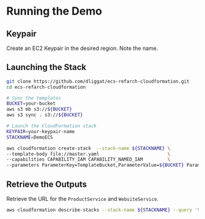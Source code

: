 # Running the Demo

## Keypair
Create an EC2 Keypair in the desired region. Note the name.

## Launching the Stack

```bash
git clone https://github.com/dliggat/ecs-refarch-cloudformation.git
cd ecs-refarch-cloudformation

# Sync the templates
BUCKET=your-bucket
aws s3 mb s3://${BUCKET}
aws s3 sync . s3://${BUCKET}

# Launch the CloudFormation stack
KEYPAIR=your-keypair-name
STACKNAME=DemoECS

aws cloudformation create-stack  --stack-name ${STACKNAME} \
--template-body file://master.yaml                         \
--capabilities CAPABILITY_IAM CAPABILITY_NAMED_IAM         \
--parameters ParameterKey=TemplateBucket,ParameterValue=${BUCKET} ParameterKey=KeyName,ParameterValue=${KEYPAIR}
```

## Retrieve the Outputs

Retrieve the URL for the `ProductService` and `WebsiteService`.

```bash
aws cloudformation describe-stacks --stack-name ${STACKNAME} --query 'Stacks[0].Outputs'
```

